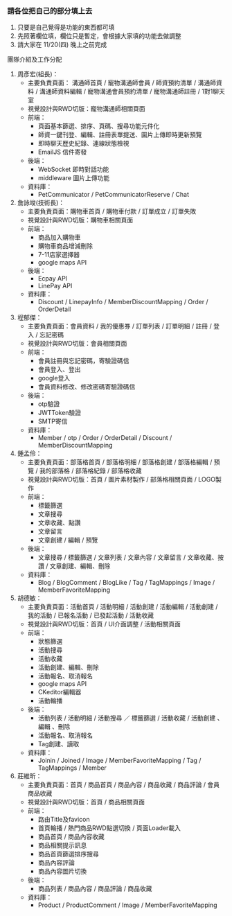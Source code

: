 ### 請各位把自己的部分填上去
1. 只要是自己覺得是功能的東西都可填
2. 先照著欄位填，欄位只是暫定，會根據大家填的功能去做調整
3. 請大家在 11/20(四) 晚上之前完成
   

團隊介紹及工作分配
1. 周彥宏(組長)：
    - 主要負責頁面： 溝通師首頁 / 寵物溝通師會員 / 師資預約清單 / 溝通師資料 / 溝通師資料編輯 / 寵物溝通會員預約清單 / 寵物溝通師註冊 / 1對1聊天室
    - 視覺設計與RWD切版：寵物溝通師相關頁面
    - 前端：
      - 頁面基本篩選、排序、頁碼、搜尋功能元件化
      - 師資一鍵刊登、編輯、註冊表單提送、圖片上傳即時更新預覽
      - 即時聊天歷史紀錄、連線狀態檢視
      - EmailJS 信件寄發
    - 後端：
      - WebSocket 即時對話功能
      - middleware 圖片上傳功能
    - 資料庫：
      - PetCommunicator / PetCommunicatorReserve / Chat
2. 詹詠竣(技術長)：
    - 主要負責頁面：購物車首頁 / 購物車付款 / 訂單成立 / 訂單失敗
    - 視覺設計與RWD切版：購物車相關頁面
    - 前端：
      - 商品加入購物車
      - 購物車商品增減刪除
      - 7-11店家選擇器
      - google maps API
    - 後端：
      - Ecpay API
      - LinePay API
    - 資料庫：
      - Discount / LinepayInfo / MemberDiscountMapping / Order / OrderDetail 
3. 程郁傑：
    - 主要負責頁面：會員資料 / 我的優惠券 / 訂單列表 / 訂單明細 / 註冊 / 登入 / 忘記密碼
    - 視覺設計與RWD切版：會員相關頁面
    - 前端：
      - 會員註冊與忘記密碼，寄驗證碼信
      - 會員登入、登出
      - google登入
      - 會員資料修改、修改密碼寄驗證碼信
    - 後端：
      - otp驗證
      - JWTToken驗證
      - SMTP寄信
    - 資料庫：
      - Member / otp / Order / OrderDetail / Discount / MemberDiscountMapping
4. 鍾孟伶：
    - 主要負責頁面：部落格首頁 / 部落格明細 / 部落格創建 / 部落格編輯 / 預覽 / 我的部落格 / 部落格紀錄 / 部落格收藏
    - 視覺設計與RWD切版：首頁 / 圖片素材製作 / 部落格相關頁面 / LOGO製作
    - 前端：
      - 標籤篩選
      - 文章搜尋
      - 文章收藏、點讚
      - 文章留言
      - 文章創建 / 編輯 /  預覽
    - 後端：
      - 文章搜尋 / 標籤篩選 / 文章列表 / 文章內容 / 文章留言 / 文章收藏、按讚 / 文章創建、編輯、刪除
    - 資料庫：
      - Blog / BlogComment / BlogLike / Tag / TagMappings / Image / MemberFavoriteMapping
5. 胡德敏：
    - 主要負責頁面：活動首頁 / 活動明細 / 活動創建 / 活動編輯 / 活動創建 / 我的活動 / 已報名活動 / 已發起活動 / 活動收藏
    - 視覺設計與RWD切版：首頁 / UI介面調整 / 活動相關頁面 
    - 前端：
      - 狀態篩選
      - 活動搜尋
      - 活動收藏
      - 活動創建、編輯、刪除
      - 活動報名、取消報名
      - google maps API
      - CKeditor編輯器
      - 活動輪播
    - 後端：
      - 活動列表 / 活動明細 / 活動搜尋 ／ 標籤篩選 / 活動收藏 / 活動創建 、 編輯 、刪除
      - 活動報名、取消報名
      - Tag創建、讀取
    - 資料庫：
      - Joinin / Joined / Image / MemberFavoriteMapping / Tag / TagMappings / Member
6. 莊維昕：
    - 主要負責頁面：首頁 / 商品首頁 / 商品內容 / 商品收藏 / 商品評論 / 會員商品收藏
    - 視覺設計與RWD切版：首頁 / 商品相關頁面
    - 前端：
      - 路由Title及favicon
      - 首頁輪播 / 熱門商品RWD點選切換 / 頁面Loader載入
      - 商品首頁 / 商品內容收藏
      - 商品相關提示訊息
      - 商品首頁篩選排序搜尋
      - 商品內容評論
      - 商品內容圖片切換
    - 後端：
		- 商品列表 / 商品內容 / 商品評論 / 商品收藏
    - 資料庫：
      - Product / ProductComment / Image / MemberFavoriteMapping